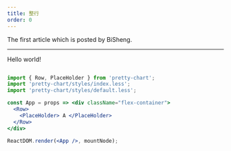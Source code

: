```yaml
---
title: 整行
order: 0
---
```


The first article which is posted by BiSheng.

---

Hello world!

````jsx

import { Row, PlaceHolder } from 'pretty-chart';
import 'pretty-chart/styles/index.less';
import 'pretty-chart/styles/default.less';

const App = props => <div className="flex-container">
  <Row>
    <PlaceHolder> A </PlaceHolder>
  </Row>
</div>

ReactDOM.render(<App />, mountNode);
````